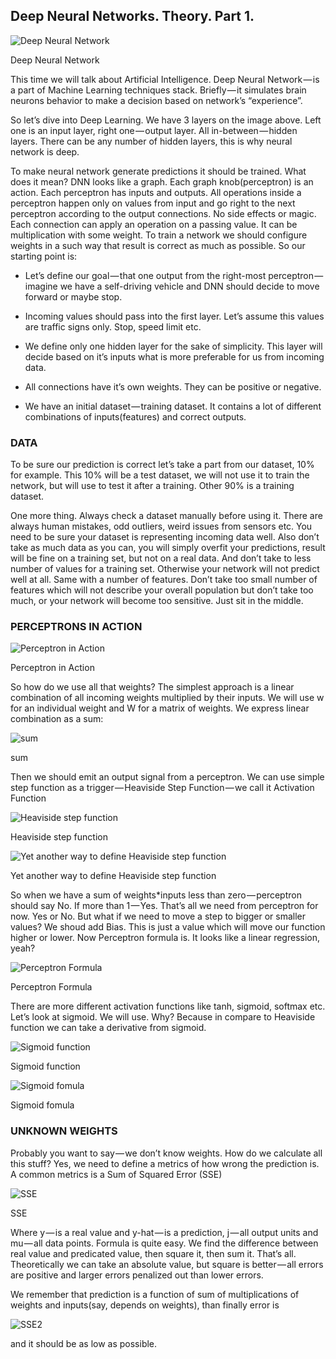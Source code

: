 ## Deep Neural Networks. Theory. Part 1.

![Deep Neural Network](https://github.com/lymanzhang/Machine-Learning-for-Design/blob/master/DeepLearning_FromTheoryToPractice/DeepLearningTheoryPart01/images/Deep%20Neural%20Network.jpg)

Deep Neural Network

This time we will talk about Artificial Intelligence. Deep Neural Network — is a part of Machine Learning techniques stack. Briefly — it simulates brain neurons behavior to make a decision based on network’s “experience”.

So let’s dive into Deep Learning. We have 3 layers on the image above. Left one is an input layer, right one — output layer. All in-between — hidden layers. There can be any number of hidden layers, this is why neural network is deep.

To make neural network generate predictions it should be trained. What does it mean? DNN looks like a graph. Each graph knob(perceptron) is an action. Each perceptron has inputs and outputs. All operations inside a perceptron happen only on values from input and go right to the next perceptron according to the output connections. No side effects or magic. Each connection can apply an operation on a passing value. It can be multiplication with some weight. To train a network we should configure weights in a such way that result is correct as much as possible. So our starting point is:

- Let’s define our goal — that one output from the right-most perceptron — imagine we have a self-driving vehicle and DNN should decide to move forward or maybe stop.

- Incoming values should pass into the first layer. Let’s assume this values are traffic signs only. Stop, speed limit etc.

- We define only one hidden layer for the sake of simplicity. This layer will decide based on it’s inputs what is more preferable for us from incoming data.

- All connections have it’s own weights. They can be positive or negative.

- We have an initial dataset — training dataset. It contains a lot of different combinations of inputs(features) and correct outputs.

### DATA
To be sure our prediction is correct let’s take a part from our dataset, 10% for example. This 10% will be a test dataset, we will not use it to train the network, but will use to test it after a training. Other 90% is a training dataset.

One more thing. Always check a dataset manually before using it. There are always human mistakes, odd outliers, weird issues from sensors etc. You need to be sure your dataset is representing incoming data well. Also don’t take as much data as you can, you will simply overfit your predictions, result will be fine on a training set, but not on a real data. And don’t take to less number of values for a training set. Otherwise your network will not predict well at all. Same with a number of features. Don’t take too small number of features which will not describe your overall population but don’t take too much, or your network will become too sensitive. Just sit in the middle.

### PERCEPTRONS IN ACTION

![Perceptron in Action](https://github.com/lymanzhang/Machine-Learning-for-Design/blob/master/DeepLearning_FromTheoryToPractice/DeepLearningTheoryPart01/images/Perceptron%20in%20Action.jpg)

Perceptron in Action

So how do we use all that weights? The simplest approach is a linear combination of all incoming weights multiplied by their inputs. We will use w for an individual weight and W for a matrix of weights. We express linear combination as a sum:

![sum](https://github.com/lymanzhang/Machine-Learning-for-Design/blob/master/DeepLearning_FromTheoryToPractice/DeepLearningTheoryPart01/images/sum.jpg)

sum

Then we should emit an output signal from a perceptron. We can use simple step function as a trigger — Heaviside Step Function — we call it Activation Function

![Heaviside step function](https://github.com/lymanzhang/Machine-Learning-for-Design/blob/master/DeepLearning_FromTheoryToPractice/DeepLearningTheoryPart01/images/Heaviside%20step%20function.jpg)

Heaviside step function

![Yet another way to define Heaviside step function](https://github.com/lymanzhang/Machine-Learning-for-Design/blob/master/DeepLearning_FromTheoryToPractice/DeepLearningTheoryPart01/images/Yet%20another%20way%20to%20define%20Heaviside%20step%20function.jpg)

Yet another way to define Heaviside step function

So when we have a sum of weights*inputs less than zero — perceptron should say No. If more than 1 — Yes. That’s all we need from perceptron for now. Yes or No. But what if we need to move a step to bigger or smaller values? We shoud add Bias. This is just a value which will move our function higher or lower. Now Perceptron formula is. It looks like a linear regression, yeah?

![Perceptron Formula](https://github.com/lymanzhang/Machine-Learning-for-Design/blob/master/DeepLearning_FromTheoryToPractice/DeepLearningTheoryPart01/images/Perceptron%20Formula.jpg)

Perceptron Formula

There are more different activation functions like tanh, sigmoid, softmax etc. Let’s look at sigmoid. We will use. Why? Because in compare to Heaviside function we can take a derivative from sigmoid.

![Sigmoid function](https://github.com/lymanzhang/Machine-Learning-for-Design/blob/master/DeepLearning_FromTheoryToPractice/DeepLearningTheoryPart01/images/Sigmoid%20function.jpg)

Sigmoid function

![Sigmoid fomula](https://github.com/lymanzhang/Machine-Learning-for-Design/blob/master/DeepLearning_FromTheoryToPractice/DeepLearningTheoryPart01/images/Sigmoid%20fomula.jpg)

Sigmoid fomula

### UNKNOWN WEIGHTS

Probably you want to say — we don’t know weights. How do we calculate all this stuff? Yes, we need to define a metrics of how wrong the prediction is. A common metrics is a Sum of Squared Error (SSE)

![SSE](https://github.com/lymanzhang/Machine-Learning-for-Design/blob/master/DeepLearning_FromTheoryToPractice/DeepLearningTheoryPart01/images/SSE.jpg)

SSE

Where y — is a real value and y-hat — is a prediction, j — all output units and mu — all data points. Formula is quite easy. We find the difference between real value and predicated value, then square it, then sum it. That’s all. Theoretically we can take an absolute value, but square is better — all errors are positive and larger errors penalized out than lower errors.

We remember that prediction is a function of sum of multiplications of weights and inputs(say, depends on weights), than finally error is

![SSE2](https://github.com/lymanzhang/Machine-Learning-for-Design/blob/master/DeepLearning_FromTheoryToPractice/DeepLearningTheoryPart01/images/SSE2.jpg)

and it should be as low as possible.

